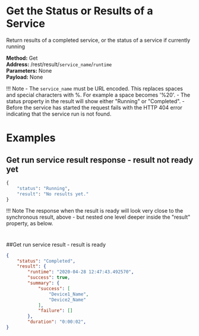 # Get the Status or Results of a Service

Return results of a completed service, or the status of a service if currently running

**Method:** Get<br />
**Address:** /rest/result/`service_name`/`runtime` <br />
**Parameters:** None<br />
**Payload:** None<br />

!!! Note
    - The `service_name` must be URL encoded.  This replaces spaces and
      special characters with %<number>.  For example a space becomes '%20'.
    - The status property in the result will show either "Running" or "Completed".
    - Before the service has started the request fails with the HTTP 404 error
      indicating that the service run is not found.

#
# Examples
## Get run service result response - result not ready yet

```python
{
    "status": "Running",
    "result": "No results yet."
}
```
!!! Note
    The response when the result is ready will look very close to the
    synchronous result, above - but nested one level deeper inside the
    "result" property, as below.

#
##Get run service result - result is ready
```json
{
    "status": "Completed",
    "result": {
        "runtime": "2020-04-28 12:47:43.492570",
        "success": true,
        "summary": {
            "success": [
                "Device1_Name",
                "Device2_Name"
            ],
            "failure": []
        },
        "duration": "0:00:02",
}
```
